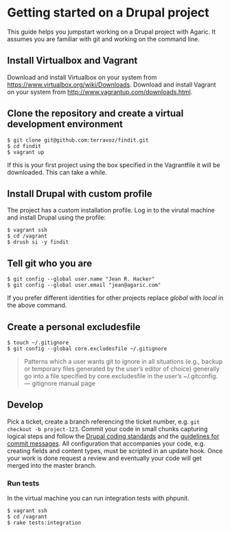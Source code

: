 # Getting started on a Drupal project

This guide helps you jumpstart working on a Drupal project with Agaric. It assumes you are familiar with git and working on the command line.

## Install Virtualbox and Vagrant

Download and install Virtualbox on your system from https://www.virtualbox.org/wiki/Downloads.
Download and install Vagrant on your system from http://www.vagrantup.com/downloads.html.

## Clone the repository and create a virtual development environment

    $ git clone git@github.com:terravoz/findit.git
    $ cd findit
    $ vagrant up

If this is your first project using the box specified in the Vagrantfile it will be downloaded. This can take a while.

## Install Drupal with custom profile

The project has a custom installation profile. Log in to the virutal machine and install Drupal using the profile:

    $ vagrant ssh
    $ cd /vagrant
    $ drush si -y findit

## Tell git who you are

    $ git config --global user.name "Jean R. Hacker"
    $ git config --global user.email "jean@agaric.com"

If you prefer different identities for other projects replace *global* with *local* in the above command.

## Create a personal excludesfile

    $ touch ~/.gitignore
    $ git config --global core.excludesfile ~/.gitignore

> Patterns which a user wants git to ignore in all situations (e.g., backup or temporary files generated by the user’s editor of choice) generally go into a file specified by core.excludesfile in the user’s ~/.gitconfig. — gitignore manual page

## Develop

Pick a ticket, create a branch referencing the ticket number, e.g. `git checkout -b project-123`. Commit your code in small chunks capturing logical steps and follow the [Drupal coding standards](https://drupal.org/coding-standards) and the [guidelines for commit messages](http://tbaggery.com/2008/04/19/a-note-about-git-commit-messages.html). All configuration that accompanies your code, e.g. creating fields and content types, must be scripted in an update hook. Once your work is done request a review and eventually your code will get merged into the master branch.

### Run tests

In the virtual machine you can run integration tests with phpunit.

    $ vagrant ssh
    $ cd /vagrant
    $ rake tests:integration
